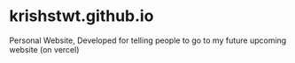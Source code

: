 # krishstwt.github.io
Personal Website, Developed for telling people to go to my future upcoming website (on vercel)
